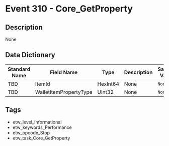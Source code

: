 # Event 310 - Core_GetProperty

## Description
None

## Data Dictionary
|Standard Name|Field Name|Type|Description|Sample Value|
|---|---|---|---|---|
|TBD|ItemId|HexInt64|None|`None`|
|TBD|WalletItemPropertyType|UInt32|None|`None`|

## Tags
* etw_level_Informational
* etw_keywords_Performance
* etw_opcode_Stop
* etw_task_Core_GetProperty